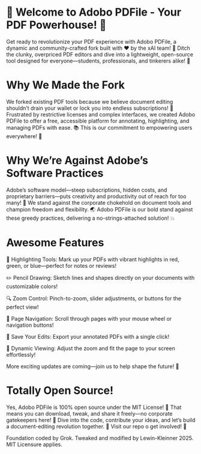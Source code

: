 # 🎉 Welcome to Adobo PDFile - Your PDF Powerhouse! 🎉

Get ready to revolutionize your PDF experience with Adobo PDFile, a dynamic and community-crafted fork built with ❤️ by the xAI team! 🚀 Ditch the clunky, overpriced PDF editors and dive into a lightweight, open-source tool designed for everyone—students, professionals, and tinkerers alike! 🌟

# Why We Made the Fork
We forked existing PDF tools because we believe document editing shouldn’t drain your wallet or lock you into endless subscriptions! 💸 Frustrated by restrictive licenses and complex interfaces, we created Adobo PDFile to offer a free, accessible platform for annotating, highlighting, and managing PDFs with ease. 📚 This is our commitment to empowering users everywhere! 🙌

# Why We’re Against Adobe’s Software Practices
Adobe’s software model—steep subscriptions, hidden costs, and proprietary barriers—puts creativity and productivity out of reach for too many! 🔐 We stand against the corporate chokehold on document tools and champion freedom and flexibility. 🌏 Adobo PDFile is our bold stand against these greedy practices, delivering a no-strings-attached solution! 💥

# Awesome Features
📝 Highlighting Tools: Mark up your PDFs with vibrant highlights in red, green, or blue—perfect for notes or reviews!

✏️ Pencil Drawing: Sketch lines and shapes directly on your documents with customizable colors!

🔍 Zoom Control: Pinch-to-zoom, slider adjustments, or buttons for the perfect view!

📖 Page Navigation: Scroll through pages with your mouse wheel or navigation buttons!

💾 Save Your Edits: Export your annotated PDFs with a single click!

📏 Dynamic Viewing: Adjust the zoom and fit the page to your screen effortlessly!

More exciting updates are coming—join us to help shape the future! 🌱

# Totally Open Source!
Yes, Adobo PDFile is 100% open source under the MIT License! 📜 That means you can download, tweak, and share it freely—no corporate gatekeepers here! 🤝 Dive into the code, contribute your ideas, and let’s build a document-editing revolution together. 🌈 Visit our repo o get involved! 🚀

Foundation coded by Grok. Tweaked and modified by Lewin-Kleinner 2025.
MIT Licensure applies.
